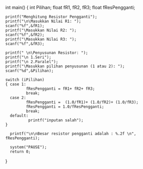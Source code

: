 

int main()
{   int Pilihan;
    float fR1, fR2, fR3;
    float fResPengganti;
    
    printf("Menghitung Resistor Pengganti");
    printf("\n\Masukkan Nilai R1: ");
    scanf("%f",&fR1);
    printf("\Masukkan Nilai R2: ");
    scanf("%f",&fR2);    
    printf("\Masukkan Nilai R3: ");
    scanf("%f",&fR3);
    
    printf(" \n\Penyusunan Resistor: ");
    printf("\n 1.Seri");
    printf("\n 2.Paralel");
    printf("\Masukkan pilihan penyusunan (1 atau 2): ");
    scanf("%d",&Pilihan);

    switch (iPilihan)
    { case 1:
             fResPengganti = fR1+ fR2+ fR3;
             break;
      case 2:             
             fResPengganti =  (1.0/fR1)+ (1.0/fR2)+ (1.0/fR3);
             fResPengganti = 1.0/fResPengganti;
             break;
      default:
              printf("inputan salah");
    }
    
      printf("\n\nBesar resistor pengganti adalah : %.2f \n", fResPengganti);
    
      system("PAUSE");
      return 0;
}
